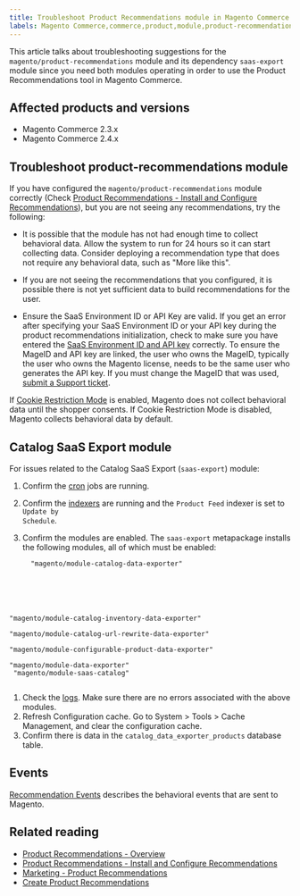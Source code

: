 ```yaml
---
title: Troubleshoot Product Recommendations module in Magento Commerce
labels: Magento Commerce,commerce,product,module,product-recommendations,recommendations,saas-export,magento/product-recommendations,2.3.x,how to,2.4.x
---
```


This article talks about troubleshooting suggestions for the <code class="language-php">magento/product-recommendations</code> module and its dependency <code class="language-php">saas-export</code> module since you need both modules operating in order to use the Product Recommendations tool in Magento Commerce.

## Affected products and versions

* Magento Commerce 2.3.x
* Magento Commerce 2.4.x

## Troubleshoot product-recommendations module

If you have configured the <code class="language-php">magento/product-recommendations</code> module correctly (Check [Product Recommendations - Install and Configure Recommendations](https://devdocs.magento.com/recommendations/install-configure.html)), but you are not seeing any recommendations, try the following:

* It is possible that the module has not had enough time to collect behavioral data. Allow the system to run for 24 hours so it can start collecting data. Consider deploying a recommendation type that does not require any behavioral data, such as "More like this".

* If you are not seeing the recommendations that you configured, it is possible there is not yet sufficient data to build recommendations for the user.

* Ensure the SaaS Environment ID or API Key are valid. If you get an error after specifying your SaaS Environment ID or your API key during the product recommendations initialization, check to make sure you have entered the [SaaS Environment ID and API key](https://docs.magento.com/m2/ce/user_guide/configuration/services/saas.html) correctly. To ensure the MageID and API key are linked, the user who owns the MageID, typically the user who owns the Magento license, needs to be the same user who generates the API key. If you must change the MageID that was used, [submit a Support ticket](https://support.magento.com/hc/en-us/articles/360019088251).

<p class="info">If <a href="https://docs.magento.com/m2/ce/user_guide/stores/compliance-cookie-restriction-mode.html">Cookie Restriction Mode</a> is enabled, Magento does not collect behavioral data until the shopper consents. If Cookie Restriction Mode is disabled, Magento collects behavioral data by default.</p>

## Catalog SaaS Export module

For issues related to the Catalog SaaS Export (<code class="language-php">saas-export</code>) module:

1. Confirm the [cron](https://devdocs.magento.com/guides/v2.3/config-guide/cli/config-cli-subcommands-cron.html) jobs are running.
1. Confirm the [indexers](https://devdocs.magento.com/guides/v2.3/config-guide/cli/config-cli-subcommands-index.html) are running and the <code class="language-php">Product Feed</code> indexer is set to <code class="language-php">Update by Schedule</code>.
1. Confirm the modules are enabled. The <code class="language-php">saas-export</code> metapackage installs the following modules, all of which must be enabled:
    
    <pre><code class="language-php">  "magento/module-catalog-data-exporter"<br/>
  "magento/module-catalog-inventory-data-exporter"<br/>
  "magento/module-catalog-url-rewrite-data-exporter"<br/>
  "magento/module-configurable-product-data-exporter"<br/>
  "magento/module-data-exporter"<br/>
  "magento/module-saas-catalog"<br/>
</code></pre>
    
    
1. Check the [logs](https://devdocs.magento.com/guides/v2.3/config-guide/cli/logging.html). Make sure there are no errors associated with the above modules.
1. Refresh Configuration cache. Go to System > Tools > Cache Management, and clear the configuration cache.
1. Confirm there is data in the <code class="language-php">catalog\_data\_exporter\_products</code> database table.

## Events

[Recommendation Events](https://devdocs.magento.com/recommendations/verify.html) describes the behavioral events that are sent to Magento.

## Related reading

* [Product Recommendations - Overview](https://devdocs.magento.com/recommendations/product-recs.html) 
* [Product Recommendations - Install and Configure Recommendations](https://devdocs.magento.com/recommendations/install-configure.html) 
* [Marketing - Product Recommendations](https://docs.magento.com/m2/ee/user_guide/marketing/product-recommendations.html) 
* [Create Product Recommendations](https://docs.magento.com/m2/ee/user_guide/marketing/create-new-rec.html) 